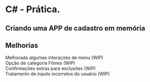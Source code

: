 # C# - Prática.

## Criando uma APP de cadastro em memória


## Melhorias

Melhorada algumas interações de menu (WIP)<br>
Opção de categoria Filmes (WIP)<br>
Confirmações extras para exclusões (WIP)<br>
Tratamento de inputs incorretos do usuário (WIP)<br>

